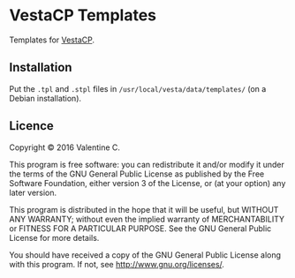 # VestaCP Templates

Templates for [VestaCP](https://github.com/serghey-rodin/vesta).

## Installation

Put the `.tpl` and `.stpl` files in `/usr/local/vesta/data/templates/` (on a Debian installation).

## Licence

Copyright © 2016 Valentine C.

This program is free software: you can redistribute it and/or modify it under the terms of the GNU General Public License as published by the Free Software Foundation, either version 3 of the License, or (at your option) any later version.

This program is distributed in the hope that it will be useful, but WITHOUT ANY WARRANTY; without even the implied warranty of MERCHANTABILITY or FITNESS FOR A PARTICULAR PURPOSE.  See the GNU General Public License for more details.

You should have received a copy of the GNU General Public License along with this program.  If not, see <http://www.gnu.org/licenses/>.